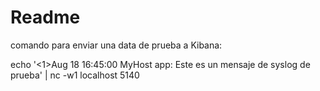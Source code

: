 # Readme

comando para enviar una data de prueba a Kibana:

echo '<1>Aug 18 16:45:00 MyHost app: Este es un mensaje de syslog de prueba' | nc -w1 localhost 5140